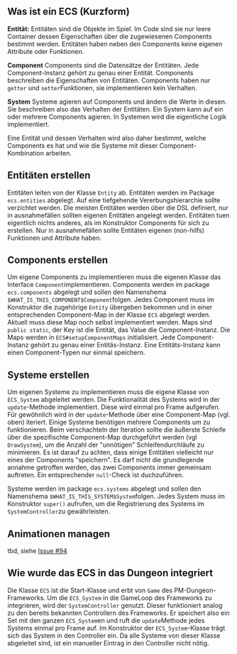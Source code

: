 ## Was ist ein ECS (Kurzform)

**Entität:**
Entitäten sind die Objekte im Spiel. Im Code sind sie nur leere Container dessen Eigenschaften über die zugewiesenen Components bestimmt werden. Entitäten haben neben den Components keine eigenen Attribute oder Funktionen.

**Component**
Components sind die Datensätze der Entitäten. Jede Component-Instanz gehört zu genau einer Entität.
Components beschreiben die Eigenschaften von Entitäten.
Components haben nur `getter` und `setter`Funktionen, sie implementieren kein Verhalten.

**System**
Systeme agieren auf Components und ändern die Werte in diesen. Sie beschreiben also das Verhalten der Entitäten. Ein System kann auf ein oder mehrere Components agieren.
In Systemen wird die eigentliche Logik implementiert.

Eine Entität und dessen Verhalten wird also daher bestimmt, welche Components es hat und wie die Systeme mit dieser Component-Kombination arbeiten.

## Entitäten erstellen
Entitäten leiten von der Klasse `Entity` ab.
Entitäten werden im Package `ecs.entities` abgelegt.
Auf eine tiefgehende Vererbungshierarchie sollte verzichtet werden.
Die meisten Entitäten werden über die DSL definiert, nur in ausnahmefällen sollten eigenen Entitäten angelegt werden.
Entitäten tuen eigentlich nichts anderes, als im Konstruktor Components für sich zu erstellen.
Nur in ausnahmefällen sollte Entitäten eigenen (non-hilfs) Funktionen und Attribute haben.

## Components erstellen
Um eigene Components zu implementieren muss die eigenen Klasse das Interface `Component`implementieren.
Components werden im package `ecs.components` abgelegt und sollen den Namenshema `$WHAT_IS_THIS_COMPONENT$Component`folgen.
Jedes Component muss im Konstruktor die zugehörige `Entity` übergeben bekommen und in einer entsprechenden Component-Map in der Klasse `ECS` abgelegt werden.
Aktuell muss diese Map noch selbst implementiert werden. Maps sind `public static`, der Key ist die Entität, das Value die Component-Instanz. Die Maps werden in `ECS#setupComponentMaps` initialisiert.
Jede Component-Instanz gehört zu genau einer Entitäs-Instanz. Eine Entitäts-Instanz kann einen Component-Typen nur einmal speichern.


## Systeme erstellen
Um eigenen Systeme zu implementieren muss die eigene Klasse von `ECS_System` abgeleitet werden.
Die Funktionalität des Systems wird in der `update`-Methode implementiert. Diese wird einmal pro Frame aufgerufen.
Für gewöhnlich wird in der `update`-Methode über eine Component-Map (vgl. oben) iteriert. Einige Systeme benötigen mehrere Components um zu funktionieren. Beim verschachteln der Iteration sollte die äußerste Schleife über die spezifischte Component-Map durchgeführt werden (vgl `DrawSystem`), um die Anzahl der "unnötigen" Schleifendurchläufe zu minimieren.
Es ist darauf zu achten, dass einige Entitäten vielleicht nur eines der Components "speichern". Es darf nicht die grundlegende annahme getroffen werden, das zwei Components immer gemeinsam auftreten. Ein entsprechender `null`-Check ist duchzuführen.

Systeme werden im package `ecs.systems` abgelegt und sollen den Namenshema `$WHAT_IS_THIS_SYSTEM$System`folgen.
Jedes System muss im Konstruktor `super()` aufrufen, um die Registrierung des Systems im `SystemController`zu gewährleisten.


## Animationen managen
tbd, siehe [Issue #94](https://github.com/Programmiermethoden/Dungeon/issues/94)

## Wie wurde das ECS in das Dungeon integriert

Die Klasse `ECS` ist die Start-Klasse und erbt von `Game` des PM-Dungeon-Frameworks.
Um die `ECS_System` in die GameLoop des Frameworks zu integrieren, wird der `SystemController` genutzt. Dieser funktioniert analog zu den bereits bekannten Controllern des Frameworks. Er speichert also ein Set mit den ganzen `ECS_System`en und ruft die `update`Methode jedes Systems einmal pro Frame auf. Im Konstruktor der `ECS_System`-Klasse trägt sich das System in den Controller ein. Da alle Systeme von dieser Klasse abgeleitet sind, ist ein manueller Eintrag in den Controller nicht nötig.
